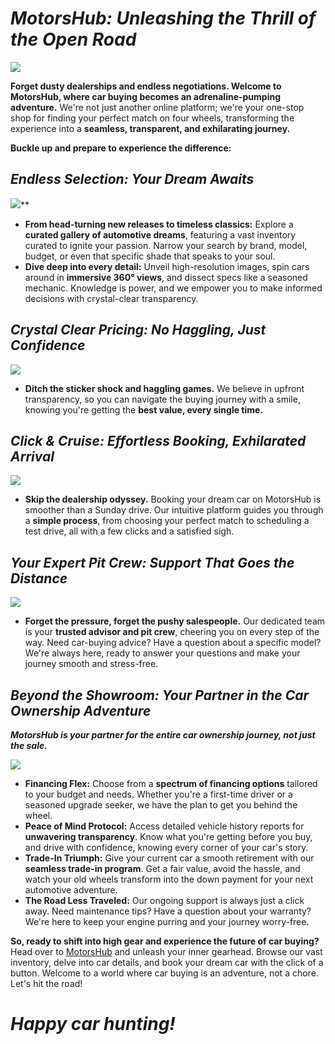 # *MotorsHub: Unleashing the Thrill of the Open Road*

![](https://images.pexels.com/photos/2127039/pexels-photo-2127039.jpeg?auto=compress&cs=tinysrgb&w=1260&h=750&dpr=2)

**Forget dusty dealerships and endless negotiations. Welcome to MotorsHub, where car buying becomes an adrenaline-pumping adventure.** We're not just another online platform; we're your one-stop shop for finding your perfect match on four wheels, transforming the experience into a **seamless, transparent, and exhilarating journey.**

**Buckle up and prepare to experience the difference:**

## *Endless Selection: Your Dream Awaits*

![](https://images.unsplash.com/photo-1548618607-fe992dd33eff?q=80&w=2970&auto=format&fit=crop&ixlib=rb-4.0.3&ixid=M3wxMjA3fDB8MHxwaG90by1wYWdlfHx8fGVufDB8fHx8fA%3D%3D)**

* **From head-turning new releases to timeless classics:** Explore a **curated gallery of automotive dreams**, featuring a vast inventory curated to ignite your passion. Narrow your search by brand, model, budget, or even that specific shade that speaks to your soul.
* **Dive deep into every detail:** Unveil high-resolution images, spin cars around in **immersive 360° views**, and dissect specs like a seasoned mechanic. Knowledge is power, and we empower you to make informed decisions with crystal-clear transparency.

## *Crystal Clear Pricing: No Haggling, Just Confidence*

![](https://images.pexels.com/photos/18748244/pexels-photo-18748244/free-photo-of-silver-nissan-in-front-of-a-car-showroom.jpeg?auto=compress&cs=tinysrgb&w=1260&h=750&dpr=2)

* **Ditch the sticker shock and haggling games.** We believe in upfront transparency, so you can navigate the buying journey with a smile, knowing you're getting the **best value, every single time.**

## *Click & Cruise: Effortless Booking, Exhilarated Arrival*

![](https://img.freepik.com/free-photo/handsome-elegant-man-car-salon_1157-20978.jpg?size=626&ext=jpg)

* **Skip the dealership odyssey.** Booking your dream car on MotorsHub is smoother than a Sunday drive. Our intuitive platform guides you through a **simple process**, from choosing your perfect match to scheduling a test drive, all with a few clicks and a satisfied sigh.

## *Your Expert Pit Crew: Support That Goes the Distance*

![](https://img.freepik.com/free-photo/man-buying-car_1303-13714.jpg?w=2000&t=st=1706551733~exp=1706552333~hmac=3d2bc6e0a25819d5e4db7fa6b6c7d5e3080a6db20e2b1ab9866ed20999cd9403)

* **Forget the pressure, forget the pushy salespeople.** Our dedicated team is your **trusted advisor and pit crew**, cheering you on every step of the way. Need car-buying advice? Have a question about a specific model? We're always here, ready to answer your questions and make your journey smooth and stress-free.

## *Beyond the Showroom: Your Partner in the Car Ownership Adventure*

***MotorsHub is your partner for the entire car ownership journey, not just the sale.***

![](https://media.istockphoto.com/id/996750564/photo/the-car-seller-in-the-dealership-passes-the-keys-to-the-young-woman.jpg?s=2048x2048&w=is&k=20&c=N9NQZJOXZgUnVETZ6kS5RiDqsJjbNHktQ8xfBawM5zo=)

* **Financing Flex:** Choose from a **spectrum of financing options** tailored to your budget and needs. Whether you're a first-time driver or a seasoned upgrade seeker, we have the plan to get you behind the wheel.
* **Peace of Mind Protocol:** Access detailed vehicle history reports for **unwavering transparency**. Know what you're getting before you buy, and drive with confidence, knowing every corner of your car's story.
* **Trade-In Triumph:** Give your current car a smooth retirement with our **seamless trade-in program**. Get a fair value, avoid the hassle, and watch your old wheels transform into the down payment for your next automotive adventure.
* **The Road Less Traveled:** Our ongoing support is always just a click away. Need maintenance tips? Have a question about your warranty? We're here to keep your engine purring and your journey worry-free.

**So, ready to shift into high gear and experience the future of car buying?** Head over to [MotorsHub](http://localhost/dashboard/MotorsHub/) and unleash your inner gearhead. Browse our vast inventory, delve into car details, and book your dream car with the click of a button. Welcome to a world where car buying is an adventure, not a chore. Let's hit the road!

# *Happy car hunting!*

